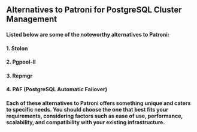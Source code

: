 ## Alternatives to Patroni for PostgreSQL Cluster Management

#### Listed below are some of the noteworthy alternatives to Patroni:

#### 1. Stolon

#### 2. Pgpool-II

#### 3. Repmgr

#### 4. PAF (PostgreSQL Automatic Failover)

#### Each of these alternatives to Patroni offers something unique and caters to specific needs. You should choose the one that best fits your requirements, considering factors such as ease of use, performance, scalability, and compatibility with your existing infrastructure.